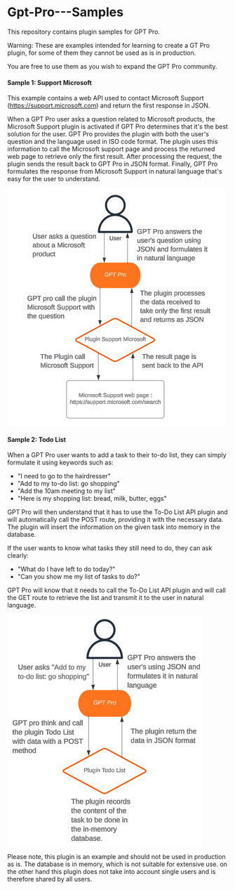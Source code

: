 # Gpt-Pro---Samples

This repository contains plugin samples for GPT Pro.

Warning: These are examples intended for learning to create a GT Pro plugin, for some of them they cannot be used as is in production.

You are free to use them as you wish to expand the GPT Pro community.

#### Sample 1: Support Microsoft

This example contains a web API used to contact Microsoft Support (https://support.microsoft.com) and return the first response in JSON.

When a GPT Pro user asks a question related to Microsoft products, the Microsoft Support plugin is activated if GPT Pro determines that it's the best solution for the user.
GPT Pro provides the plugin with both the user's question and the language used in ISO code format. The plugin uses this information to call the Microsoft support page and process the returned web page to retrieve only the first result.
After processing the request, the plugin sends the result back to GPT Pro in JSON format. Finally, GPT Pro formulates the response from Microsoft Support in natural language that's easy for the user to understand.

![Alt text](DiagramMicrosoftSupport.png)

#### Sample 2: Todo List

When a GPT Pro user wants to add a task to their to-do list, they can simply formulate it using keywords such as:

- "I need to go to the hairdresser"
- "Add to my to-do list: go shopping"
- "Add the 10am meeting to my list"
- "Here is my shopping list: bread, milk, butter, eggs"

GPT Pro will then understand that it has to use the To-Do List API plugin and will automatically call the POST route, providing it with the necessary data. The plugin will insert the information on the given task into memory in the database.

If the user wants to know what tasks they still need to do, they can ask clearly:

- "What do I have left to do today?"
- "Can you show me my list of tasks to do?"

GPT Pro will know that it needs to call the To-Do List API plugin and will call the GET route to retrieve the list and transmit it to the user in natural language.

![Alt text](DiagramTodoList.png)

Please note, this plugin is an example and should not be used in production as is. The database is in memory, which is not suitable for extensive use.
on the other hand this plugin does not take into account single users and is therefore shared by all users.
